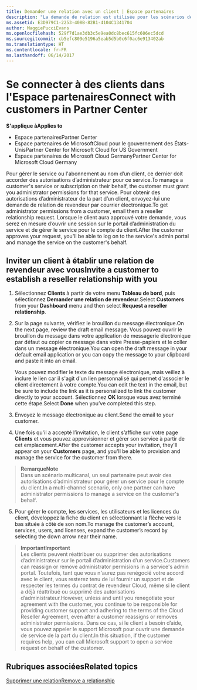 ```yaml
---
title: Demander une relation avec un client | Espace partenaires
description: "La demande de relation est utilisée pour les scénarios de type Multipartenaire et Multicanal. Elle est également utile si un client supprime vos privilèges d’administration délégués et si vous devez les restaurer pour fournir des services d’approvisionnement ou de support."
ms.assetid: E3D979C1-2253-408B-82B1-4104C1341704
author: MaggiePucciEvans
ms.openlocfilehash: 529f7d1ae3db3c5e9ea0dc8bec615fc606ec5dcd
ms.sourcegitcommit: cb5efc809e5196a5eab5d5b0c6f0ac6e913402ab
ms.translationtype: HT
ms.contentlocale: fr-FR
ms.lasthandoff: 06/14/2017
---
```

# <a name="connect-with-customers-in-partner-center"></a><span data-ttu-id="61d88-104">Se connecter à des clients dans l'Espace partenaires</span><span class="sxs-lookup"><span data-stu-id="61d88-104">Connect with customers in Partner Center</span></span>

**<span data-ttu-id="61d88-105">S'applique à</span><span class="sxs-lookup"><span data-stu-id="61d88-105">Applies to</span></span>**

-  <span data-ttu-id="61d88-106">Espace partenaires</span><span class="sxs-lookup"><span data-stu-id="61d88-106">Partner Center</span></span>
-  <span data-ttu-id="61d88-107">Espace partenaires de MicrosoftCloud pour le gouvernement des États-Unis</span><span class="sxs-lookup"><span data-stu-id="61d88-107">Partner Center for Microsoft Cloud for US Government</span></span>
-  <span data-ttu-id="61d88-108">Espace partenaires de Microsoft Cloud Germany</span><span class="sxs-lookup"><span data-stu-id="61d88-108">Partner Center for Microsoft Cloud Germany</span></span>

<span data-ttu-id="61d88-109">Pour gérer le service ou l'abonnement au nom d’un client, ce dernier doit accorder des autorisations d’administrateur pour ce service.</span><span class="sxs-lookup"><span data-stu-id="61d88-109">To manage a customer's service or subscription on their behalf, the customer must grant you administrator permissions for that service.</span></span> <span data-ttu-id="61d88-110">Pour obtenir des autorisations d’administrateur de la part d’un client, envoyez-lui une demande de relation de revendeur par courrier électronique.</span><span class="sxs-lookup"><span data-stu-id="61d88-110">To get administrator permissions from a customer, email them a reseller relationship request.</span></span> <span data-ttu-id="61d88-111">Lorsque le client aura approuvé votre demande, vous serez en mesure d’ouvrir une session sur le portail d’administration du service et de gérer le service pour le compte du client.</span><span class="sxs-lookup"><span data-stu-id="61d88-111">After the customer approves your request, you'll be able to log on to the service's admin portal and manage the service on the customer's behalf.</span></span> 

## <a name="invite-a-customer-to-establish-a-reseller-relationship-with-you"></a><span data-ttu-id="61d88-112">Inviter un client à établir une relation de revendeur avec vous</span><span class="sxs-lookup"><span data-stu-id="61d88-112">Invite a customer to establish a reseller relationship with you</span></span>

1.  <span data-ttu-id="61d88-113">Sélectionnez **Clients** à partir de votre menu **Tableau de bord**, puis sélectionnez **Demander une relation de revendeur**.</span><span class="sxs-lookup"><span data-stu-id="61d88-113">Select **Customers** from your **Dashboard** menu and then select **Request a reseller relationship**.</span></span>

2.  <span data-ttu-id="61d88-114">Sur la page suivante, vérifiez le brouillon du message électronique.</span><span class="sxs-lookup"><span data-stu-id="61d88-114">On the next page, review the draft email message.</span></span> <span data-ttu-id="61d88-115">Vous pouvez ouvrir le brouillon du message dans votre application de messagerie électronique par défaut ou copier ce message dans votre Presse-papiers et le coller dans un message électronique.</span><span class="sxs-lookup"><span data-stu-id="61d88-115">You can open the draft message in your default email application or you can copy the message to your clipboard and paste it into an email.</span></span> 

    <span data-ttu-id="61d88-116">Vous pouvez modifier le texte du message électronique, mais veillez à inclure le lien car il s'agit d'un lien personnalisé qui permet d'associer le client directement à votre compte.</span><span class="sxs-lookup"><span data-stu-id="61d88-116">You can edit the text in the email, but be sure to include the link as it is personalized to link the customer directly to your account.</span></span> <span data-ttu-id="61d88-117">Sélectionnez **OK** lorsque vous avez terminé cette étape.</span><span class="sxs-lookup"><span data-stu-id="61d88-117">Select **Done** when you’ve completed this step.</span></span>

3.  <span data-ttu-id="61d88-118">Envoyez le message électronique au client.</span><span class="sxs-lookup"><span data-stu-id="61d88-118">Send the email to your customer.</span></span>

4.  <span data-ttu-id="61d88-119">Une fois qu'il a accepté l’invitation, le client s’affiche sur votre page **Clients** et vous pouvez approvisionner et gérer son service à partir de cet emplacement.</span><span class="sxs-lookup"><span data-stu-id="61d88-119">After the customer accepts your invitation, they'll appear on your **Customers** page, and you'll be able to provision and manage the service for the customer from there.</span></span>

 >**<span data-ttu-id="61d88-120">Remarque</span><span class="sxs-lookup"><span data-stu-id="61d88-120">Note</span></span>**<br>
    <span data-ttu-id="61d88-121">Dans un scénario multicanal, un seul partenaire peut avoir des autorisations d’administrateur pour gérer un service pour le compte du client.</span><span class="sxs-lookup"><span data-stu-id="61d88-121">In a multi-channel scenario, only one partner can have administrator permissions to manage a service on the customer's behalf.</span></span> 

5.  <span data-ttu-id="61d88-122">Pour gérer le compte, les services, les utilisateurs et les licences du client, développez la fiche du client en sélectionnant la flèche vers le bas située à côté de son nom.</span><span class="sxs-lookup"><span data-stu-id="61d88-122">To manage the customer’s account, services, users, and licenses, expand the customer’s record by selecting the down arrow near their name.</span></span>


>**<span data-ttu-id="61d88-123">Important</span><span class="sxs-lookup"><span data-stu-id="61d88-123">Important</span></span>**<br>
<span data-ttu-id="61d88-124">Les clients peuvent réattribuer ou supprimer des autorisations d’administrateur sur le portail d’administration d’un service.</span><span class="sxs-lookup"><span data-stu-id="61d88-124">Customers can reassign or remove administrator permisions in a service's admin portal.</span></span> <span data-ttu-id="61d88-125">Toutefois, tant que vous n'aurez pas renégocié votre accord avec le client, vous resterez tenu de lui fournir un support et de respecter les termes du contrat de revendeur Cloud, même si le client a déjà réattribué ou supprimé des autorisations d’administrateur.</span><span class="sxs-lookup"><span data-stu-id="61d88-125">However, unless and until you renegotiate your agreement with the customer, you continue to be responsible for providing customer support and adhering to the terms of the Cloud Reseller Agreement, even after a customer reassigns or removes administrator permissions.</span></span> <span data-ttu-id="61d88-126">Dans ce cas, si le client a besoin d’aide, vous pouvez appeler le support Microsoft pour ouvrir une demande de service de la part du client.</span><span class="sxs-lookup"><span data-stu-id="61d88-126">In this situation, if the customer requires help, you can call Microsoft support to open a service request on behalf of the customer.</span></span>

## <a name="related-topics"></a><span data-ttu-id="61d88-127">Rubriques associées</span><span class="sxs-lookup"><span data-stu-id="61d88-127">Related topics</span></span>

[<span data-ttu-id="61d88-128">Supprimer une relation</span><span class="sxs-lookup"><span data-stu-id="61d88-128">Remove a relationship</span></span>](remove-a-relationship.md)
